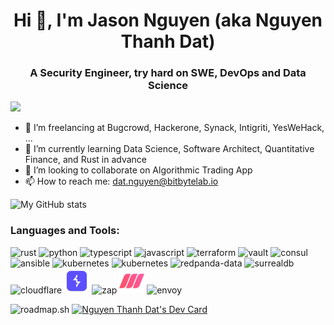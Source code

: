<!-- [![my mascot](https://furrycdn.org/img/view/2020/9/23/33269.gif)]() -->

<h1 align="center"> Hi 👋, I'm Jason Nguyen (aka Nguyen Thanh Dat) </h1>
<h3 align="center">A Security Engineer, try hard on SWE, DevOps and Data Science </h3>

![](https://komarev.com/ghpvc/?username=nguyenthdat)

- 🔭 I’m freelancing at Bugcrowd, Hackerone, Synack, Intigriti, YesWeHack, ...
- 🌱 I’m currently learning Data Science, Software Architect, Quantitative Finance, and Rust in advance
- 👯 I’m looking to collaborate on Algorithmic Trading App
- 📫 How to reach me: dat.nguyen@bitbytelab.io

![My GitHub stats](https://github-readme-stats.vercel.app/api?username=nguyenthdat&show_icons=true&theme=transparent)

<h3 align="left">Languages and Tools:</h3>
<p align="left"> 
<img src="https://www.nicepng.com/png/full/308-3084680_rust-programming-language-rust-programming-language-logo.png" alt="rust" width="40" height="40"/> 
<img src="https://upload.wikimedia.org/wikipedia/commons/thumb/c/c3/Python-logo-notext.svg/1869px-Python-logo-notext.svg.png" alt="python" width="40" height="40"/> 
<img src="https://w7.pngwing.com/pngs/915/519/png-transparent-typescript-hd-logo-thumbnail.png" alt="typescript" width="40" height="40"/>
<img src="https://upload.wikimedia.org/wikipedia/commons/thumb/6/6a/JavaScript-logo.png/800px-JavaScript-logo.png" alt="javascript" width="40" height="40"/>
<img src="https://static-00.iconduck.com/assets.00/terraform-icon-1803x2048-hodrzd3t.png" alt="terraform" width="40" height="40"/>  
<img src="https://cdn.freebiesupply.com/logos/large/2x/vault-1-logo-black-and-white.png" alt="vault" width="40" height="40"/>
<img src="https://seeklogo.com/images/C/consul-logo-1518D89C67-seeklogo.com.png" alt="consul" width="40" height="40"/>
<img src="https://logos-download.com/wp-content/uploads/2016/10/Ansible_logo.png" alt="ansible" width="40" height="40"/>
<img src="https://upload.wikimedia.org/wikipedia/commons/thumb/3/39/Kubernetes_logo_without_workmark.svg/2109px-Kubernetes_logo_without_workmark.svg.png" alt="kubernetes" width="40" height="40"/>
<img src="https://cdn-icons-png.flaticon.com/512/919/919853.png" alt="kubernetes" width="40" height="40"/>
<img src="https://images.ctfassets.net/paqvtpyf8rwu/GeLUVavqqxhFZolzU9jM3/3b8dddc74a632e63f17e0a5e40b971bb/super-panda-update.svg" alt="redpanda-data" width="40" height="40"/>
<img src="https://surrealdb.com/static/img/assets/icon/icon-3fccfc517c1fa85d61441f736f7bb6ac.svg" alt="surrealdb" width="40" height="40"/>
<img src="https://upload.wikimedia.org/wikipedia/commons/thumb/9/94/Cloudflare_Logo.png/480px-Cloudflare_Logo.png" alt="cloudflare" width="40" height="40"/>
<img src="./images/burp-suite-logo.png" alt="burp" width="40" height="40"/>
<img src="https://avatars.githubusercontent.com/u/6716868?s=280&v=4" alt="zap" width="40" height="40"/>
<img src="https://raw.githubusercontent.com/meilisearch/integration-guides/main/assets/logos/logo.svg" alt="meilisearch" width="40" height="40"/>
<img src="https://seeklogo.com/images/E/envoy-proxy-logo-AA21B06AE5-seeklogo.com.png" alt="envoy" width="40" height="40"/>
</p>

<p><img align="left" src="https://api.roadmap.sh/v1-badge/tall/64a02cf5d99c9d6731a59ac1?variant=dark" alt="roadmap.sh"/></p>
<p>&nbsp;<a href="https://app.daily.dev/nguyenthdat"><img src="https://api.daily.dev/devcards/v2/eVpK7jLzspcLQRyZHDJae.png?r=1fa&type=default" width="356" alt="Nguyen Thanh Dat's Dev Card"/></a></p>
